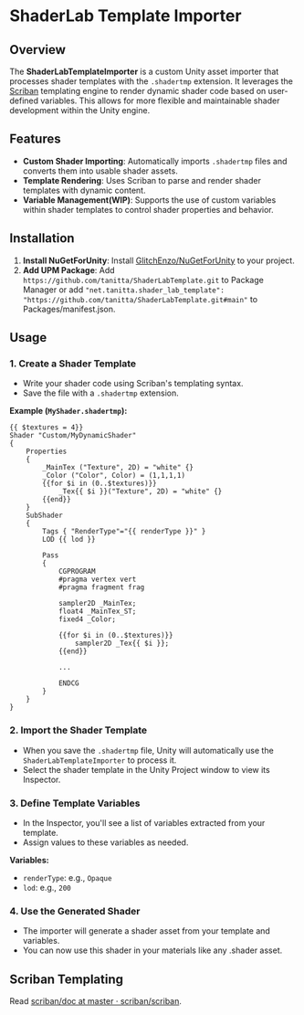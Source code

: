 # ShaderLab Template Importer

## Overview

The **ShaderLabTemplateImporter** is a custom Unity asset importer that processes shader templates with the `.shadertmp` extension. It leverages the [Scriban](https://github.com/scriban/scriban) templating engine to render dynamic shader code based on user-defined variables. This allows for more flexible and maintainable shader development within the Unity engine.

## Features

- **Custom Shader Importing**: Automatically imports `.shadertmp` files and converts them into usable shader assets.
- **Template Rendering**: Uses Scriban to parse and render shader templates with dynamic content.
- **Variable Management(WIP)**: Supports the use of custom variables within shader templates to control shader properties and behavior.

## Installation
1. **Install NuGetForUnity**: Install [GlitchEnzo/NuGetForUnity](https://github.com/GlitchEnzo/NuGetForUnity) to your project.
1. **Add UPM Package**: Add `https://github.com/tanitta/ShaderLabTemplate.git` to Package Manager or add `"net.tanitta.shader_lab_template": "https://github.com/tanitta/ShaderLabTemplate.git#main"` to Packages/manifest.json.

## Usage

### 1. Create a Shader Template

- Write your shader code using Scriban's templating syntax.
- Save the file with a `.shadertmp` extension.

**Example (`MyShader.shadertmp`):**

```hlsl
{{ $textures = 4}}
Shader "Custom/MyDynamicShader"
{
    Properties
    {
        _MainTex ("Texture", 2D) = "white" {}
        _Color ("Color", Color) = (1,1,1,1)
        {{for $i in (0..$textures)}}
            _Tex{{ $i }}("Texture", 2D) = "white" {}
        {{end}}
    }
    SubShader
    {
        Tags { "RenderType"="{{ renderType }}" }
        LOD {{ lod }}

        Pass
        {
            CGPROGRAM
            #pragma vertex vert
            #pragma fragment frag

            sampler2D _MainTex;
            float4 _MainTex_ST;
            fixed4 _Color;

            {{for $i in (0..$textures)}}
                sampler2D _Tex{{ $i }};
            {{end}}

            ...

            ENDCG
        }
    }
}
```

### 2. Import the Shader Template

- When you save the `.shadertmp` file, Unity will automatically use the `ShaderLabTemplateImporter` to process it.
- Select the shader template in the Unity Project window to view its Inspector.

### 3. Define Template Variables

- In the Inspector, you'll see a list of variables extracted from your template.
- Assign values to these variables as needed.

**Variables:**

- `renderType`: e.g., `Opaque`
- `lod`: e.g., `200`

### 4. Use the Generated Shader

- The importer will generate a shader asset from your template and variables.
- You can now use this shader in your materials like any .shader asset.

## Scriban Templating
Read [scriban/doc at master · scriban/scriban](https://github.com/scriban/scriban/tree/master/doc).
<!-- 
- **Variables**: Use `{{ variableName }}` to include variables in your template.
- **Control Flow**:
  - **If Statements**: `{{ if condition }}...{{ endif }}`
  - **Loops**: `{{ for item in collection }}...{{ endfor }}`
- **Functions**: Leverage built-in functions or define custom ones as needed.
-->

<!-- 
**Example Usage in Shader Template:**

```hlsl
float _Brightness = {{ brightness }};
{{ if useColorTint }}
float4 _ColorTint = {{ colorTint }};
{{ endif }}
```

<!-- 
## Example Workflow

1. **Create a Shader Template (`ExampleShader.shadertmp`):**

   ```hlsl
   Shader "Custom/ExampleShader"
   {
       Properties
       {
           _MainTex ("Texture", 2D) = "white" {}
       }
       SubShader
       {
           Tags { "RenderType"="{{ renderType }}" }
           LOD {{ lod }}

           Pass
           {
               CGPROGRAM
               #pragma vertex vert
               #pragma fragment frag

               sampler2D _MainTex;
               float _Brightness = {{ brightness }};
               {% if useColorTint %}
               float4 _ColorTint = {{ colorTint }};
               {% endif %}

               // Shader code...

               ENDCG
           }
       }
   }
   ```

2. **Import the Template:**

   - Unity automatically processes the `.shadertmp` file with the custom importer.

3. **Set Variables in the Inspector:**

   - **renderType**: `"Opaque"`
   - **lod**: `300`
   - **brightness**: `1.5`
   - **useColorTint**: `true`
   - **colorTint**: `float4(1, 0, 0, 1)`

4. **Use the Generated Shader:**

   - The shader is now available as an asset and can be applied to materials.
-->
